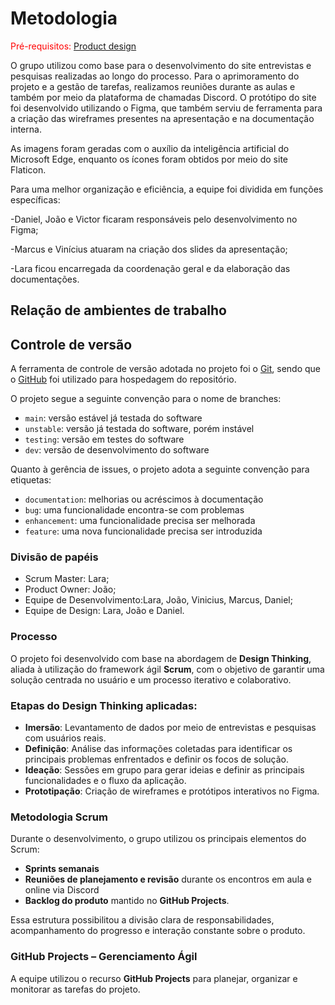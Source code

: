 
# Metodologia

<span style="color:red">Pré-requisitos: <a href="03-Product-design.md"> Product design</a></span>

O grupo utilizou como base para o desenvolvimento do site entrevistas e pesquisas realizadas ao longo do processo. Para o aprimoramento do projeto e a gestão de tarefas, realizamos reuniões durante as aulas e também por meio da plataforma de chamadas Discord. O protótipo do site foi desenvolvido utilizando o Figma, que também serviu de ferramenta para a criação das wireframes presentes na apresentação e na documentação interna.

As imagens foram geradas com o auxílio da inteligência artificial do Microsoft Edge, enquanto os ícones foram obtidos por meio do site Flaticon.

Para uma melhor organização e eficiência, a equipe foi dividida em funções específicas:

-Daniel, João e Victor ficaram responsáveis pelo desenvolvimento no Figma;

-Marcus e Vinícius atuaram na criação dos slides da apresentação;

-Lara ficou encarregada da coordenação geral e da elaboração das documentações.


## Relação de ambientes de trabalho




## Controle de versão

A ferramenta de controle de versão adotada no projeto foi o [Git](https://git-scm.com/), sendo que o [GitHub](https://github.com) foi utilizado para hospedagem do repositório.

O projeto segue a seguinte convenção para o nome de branches:

- `main`: versão estável já testada do software
- `unstable`: versão já testada do software, porém instável
- `testing`: versão em testes do software
- `dev`: versão de desenvolvimento do software

Quanto à gerência de issues, o projeto adota a seguinte convenção para etiquetas:

- `documentation`: melhorias ou acréscimos à documentação
- `bug`: uma funcionalidade encontra-se com problemas
- `enhancement`: uma funcionalidade precisa ser melhorada
- `feature`: uma nova funcionalidade precisa ser introduzida

###  Divisão de papéis

- Scrum Master: Lara;
- Product Owner: João;
- Equipe de Desenvolvimento:Lara, João, Vinicius, Marcus, Daniel;
- Equipe de Design: Lara, João e Daniel.

### Processo

O projeto foi desenvolvido com base na abordagem de **Design Thinking**, aliada à utilização do framework ágil **Scrum**, com o objetivo de garantir uma solução centrada no usuário e um processo iterativo e colaborativo.

### Etapas do Design Thinking aplicadas:

- **Imersão**: Levantamento de dados por meio de entrevistas e pesquisas com usuários reais.
- **Definição**: Análise das informações coletadas para identificar os principais problemas enfrentados e definir os focos de solução.
- **Ideação**: Sessões em grupo para gerar ideias e definir as principais funcionalidades e o fluxo da aplicação.
- **Prototipação**: Criação de wireframes e protótipos interativos no Figma.

### Metodologia Scrum

Durante o desenvolvimento, o grupo utilizou os principais elementos do Scrum:

- **Sprints semanais**
- **Reuniões de planejamento e revisão** durante os encontros em aula e online via Discord
- **Backlog do produto** mantido no **GitHub Projects**.

Essa estrutura possibilitou a divisão clara de responsabilidades, acompanhamento do progresso e interação constante sobre o produto.

### GitHub Projects – Gerenciamento Ágil

A equipe utilizou o recurso **GitHub Projects** para planejar, organizar e monitorar as tarefas do projeto. 

